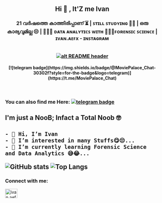 <h2 align="center"> Hi 👋 , It'Z me  Ivan <br/></h2> 
<h3 align="center">21 വർഷത്തെ കാത്തിരിപ്പാണ് ⏳ | ꜱᴛɪʟʟ ꜱᴛᴜᴅʏɪɴɢ 🙇🏻 | ഒരു കാര്യവുമില്ല 😒 | 🧑🏻‍💻 ᴅᴀᴛᴀ ᴀɴᴀʟʏᴛɪᴄꜱ ᴡɪᴛʜ 🕵🏼‍♂️ꜰᴏʀᴇɴꜱɪᴄ ꜱᴄɪᴇɴᴄᴇ | ɪᴠᴀɴ.ᴀᴇꜰx - ɪɴꜱᴛᴀɢʀᴀᴍ<br> <br>

   <a href="https://telegra.ph/file/09789f0a6b08139f7e0fc.jpg" target="_blank" rel="download org image">![alt README header](https://telegra.ph/file/09789f0a6b08139f7e0fc.jpg?raw=true)</a>
   
   
   
<h4 align="center"> [![telegram badge](https://img.shields.io/badge/@MoviePalace_Chat-30302f?style=for-the-badge&logo=telegram)](https://t.me/MoviePalace_Chat) </h4> 

 
 </a> <br> 
 ### You can also find me Here: [![telegram badge](https://img.shields.io/badge/@IvanDaniel_TG-30302f?style=for-the-badge&logo=telegram)](https://t.me/IvanDaniel_TG)



<h2 align="centre">I'm just a NooB; Infact a Total Noob 🤓<h2>

```
- 👋 Hi, I’m Ivan
- 👀 I’m interested in many Stuffs😋😒...
- 🌱 I’m currently learning Forensic Science and Data Analytics 😅😂...
```
 
![GitHub stats](https://github-readme-stats.vercel.app/api?username=doctoxer&show_icons=true&theme=merko) ![Top Langs](https://github-readme-stats.vercel.app/api/top-langs/?username=doctoxer&theme=highcontrast)
<h3 align="left">Connect with me:</h3>
<p align="left">
<a href="https://instagram.com/ivan.aefx" target="blank"><img align="center" src="https://raw.githubusercontent.com/rahuldkjain/github-profile-readme-generator/master/src/images/icons/Social/instagram.svg" alt="ivan.aefx" height="30" width="40" /></a>
</p>
